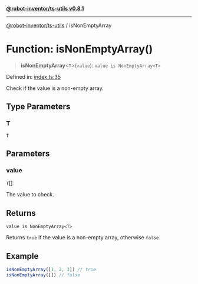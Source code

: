 [**@robot-inventor/ts-utils v0.8.1**](../README.md)

***

[@robot-inventor/ts-utils](../README.md) / isNonEmptyArray

# Function: isNonEmptyArray()

> **isNonEmptyArray**\<`T`\>(`value`): `value is NonEmptyArray<T>`

Defined in: [index.ts:35](https://github.com/Robot-Inventor/ts-utils/blob/1e779ceeea0ad4abc129cfdd29588771e375c3e9/src/index.ts#L35)

Check if the value is a non-empty array.

## Type Parameters

### T

`T`

## Parameters

### value

`T`[]

The value to check.

## Returns

`value is NonEmptyArray<T>`

Returns `true` if the value is a non-empty array, otherwise `false`.

## Example

```ts
isNonEmptyArray([1, 2, 3]) // true
isNonEmptyArray([]) // false
```
